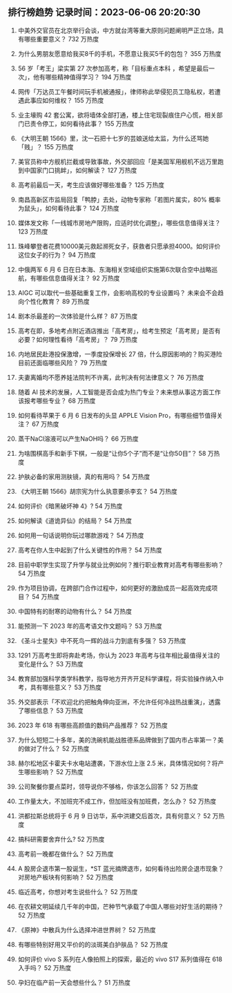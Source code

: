 
## 排行榜趋势 记录时间：2023-06-06 20:20:30
  
  1. 中美外交官员在北京举行会谈，中方就台湾等重大原则问题阐明严正立场，具有哪些重要意义？ 732 万热度
    
  2. 为什么男朋友愿意给我买8千的手机，不愿意让我买5千的包包？ 355 万热度
    
  3. 56 岁「考王」梁实第 27 次参加高考，称「目标重点本科 ，希望是最后一次」，他有哪些精神值得学习？ 194 万热度
    
  4. 网传「万达员工午餐时间玩手机被通报」，律师称此举侵犯员工隐私权，若遭遇此事应如何维权？ 155 万热度
    
  5. 业主壕购 42 套公寓，欲将墙体全部打通，楼上住宅现裂痕住户心慌，相关部门已责令停工，如何看待此事？ 155 万热度
    
  6. 《大明王朝 1566》里，沈一石把十七岁的芸娘送给太监，为什么还骂她「贱」？ 155 万热度
    
  7. 美官员称中方舰机拦截或导致事故，外交部回应「是美国军用舰机不远万里跑到中国家门口挑衅」，如何解读？ 127 万热度
    
  8. 高考前最后一天，考生应该做好哪些准备？ 125 万热度
    
  9. 南昌高新区市监局回复「鸭脖」去处，动物专家称「若图片属实，80% 概率为鼠头」，如何看待此事？ 124 万热度
    
  10. 媒体发文称「一线城市房地产限购，应适时优化调整」，哪些信息值得关注？ 123 万热度
    
  11. 珠峰攀登者花费10000美元救起濒死女子，获救者只愿承担4000。如何评价这位女子的行为？ 94 万热度
    
  12. 中俄两军 6 月 6 日在日本海、东海相关空域组织实施第6次联合空中战略巡航，有哪些信息值得关注？ 92 万热度
    
  13. AIGC 可以取代一些基础重复工作，会影响高校的专业设置吗？ 未来会不会趋向个性化教育？ 89 万热度
    
  14. 剧本杀最差的一次体验是什么样？ 87 万热度
    
  15. 高考在即，多地考点附近酒店推出「高考房」，给考生预定「高考房」是否有必要？如何理性看待「高考房」？ 79 万热度
    
  16. 内地居民赴港投保激增，一季度投保增长 27 倍，什么原因影响的？购买港险目前还面临哪些风险？ 79 万热度
    
  17. 夫妻离婚均不愿养娃法院判不许离，此判决有何法律意义？ 76 万热度
    
  18. 随着 AI 技术的发展，人工智能是否会成为热门专业？未来想从事这方面工作该报考哪些专业？ 68 万热度
    
  19. 如何看待苹果于 6 月 6 日发布的头显 APPLE Vision Pro，有哪些细节值得关注？ 67 万热度
    
  20. 蒸干NaCl溶液可以产生NaOH吗？ 66 万热度
    
  21. 为啥围棋高手和新手下棋，一般是“让你5个子”而不是“让你50目”？ 58 万热度
    
  22. 护肤必备的家用测肤镜，真的有用吗？ 54 万热度
    
  23. 《大明王朝 1566》胡宗宪为什么执意要杀李玄？ 54 万热度
    
  24. 如何评价《暗黑破坏神 4》? 54 万热度
    
  25. 如何解读《道诡异仙》的结局？ 54 万热度
    
  26. 如何用一句话说明你玩过哪款游戏？ 54 万热度
    
  27. 高考在你人生中起到了什么关键性的作用？ 54 万热度
    
  28. 目前中职学生实现了升学与就业比例如何？推行职业教育对高考有哪些影响？ 54 万热度
    
  29. 作为项目协调，在跨部门合作过程中，如何更好的激励成员一起高效完成项目？ 54 万热度
    
  30. 中国特有的耐寒的动物有什么？ 54 万热度
    
  31. 能预测一下 2023 年的高考语文作文题吗？ 53 万热度
    
  32. 《圣斗士星失》中不死鸟一辉的战斗力到底有多强？ 53 万热度
    
  33. 1291 万高考生即将奔赴考场，你认为 2023 年高考与往年相比最值得关注的变化是什么？ 53 万热度
    
  34. 教育部加强科学类学科教学，指导地方开齐开足科学课程，将实验操作纳入中考，具有哪些意义？ 53 万热度
    
  35. 外交部表示「不欢迎北约把触角伸向亚洲，不允许任何冷战热战重演」，透露了哪些信息？ 53 万热度
    
  36. 2023 年 618 有哪些高颜值的数码产品推荐？ 52 万热度
    
  37. 为什么短短二十多年，美的洗碗机能战胜德系品牌做到了国内市占率第一？美的做对了什么？ 52 万热度
    
  38. 赫尔松地区卡霍夫卡水电站遭袭，下游水位上涨 2.5 米，具体情况如何？将产生哪些影响？ 52 万热度
    
  39. 公司聚餐你要点菜时，领导说你不够格，你该怎么回答？ 52 万热度
    
  40. 工作量太大，不加班完不成工作，但加班没有加班费，怎么办？ 52 万热度
    
  41. 洪都拉斯总统将于 6 月 9 日访华，系中洪建交后首次，具有何意义？ 52 万热度
    
  42. 搞科研需要舍弃什么? 52 万热度
    
  43. 高考前一晚都在做什么？ 52 万热度
    
  44. A 股房企退市第一股诞生，*ST 蓝光摘牌退市，如何看待出险房企退市现象？对房地产板块有何影响？ 52 万热度
    
  45. 临近高考，你想对考生说些什么？ 52 万热度
    
  46. 在农耕文明延续几千年的中国，芒种节气承载了中国人哪些对好生活的期待？ 52 万热度
    
  47. 《原神》中散兵为什么选择冲进世界树？ 52 万热度
    
  48. 有哪些特别好用又平价的的淡斑美白护肤品？ 52 万热度
    
  49. 如何评价 vivo S 系列在人像拍照上的探索，最近的 vivo S17 系列值得在 618 入手吗？ 52 万热度
    
  50. 孕妇在临产前一天会想些什么？ 51 万热度
    